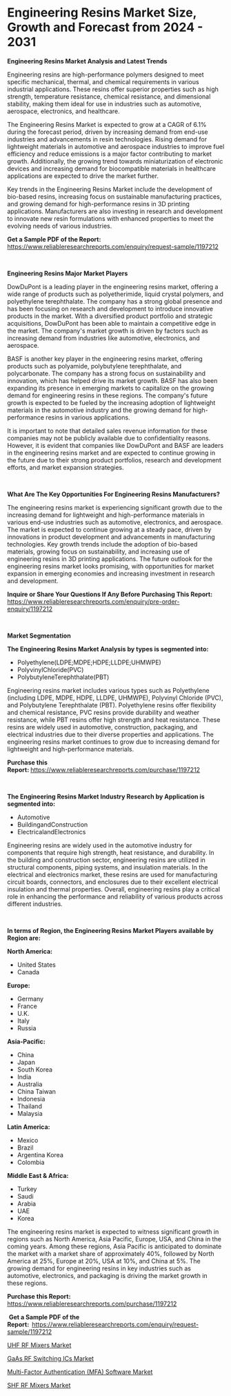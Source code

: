 <p><h1>Engineering Resins Market Size, Growth and Forecast from 2024 - 2031</h1></p><p><strong>Engineering Resins Market Analysis and Latest Trends</strong></p>
<p><p>Engineering resins are high-performance polymers designed to meet specific mechanical, thermal, and chemical requirements in various industrial applications. These resins offer superior properties such as high strength, temperature resistance, chemical resistance, and dimensional stability, making them ideal for use in industries such as automotive, aerospace, electronics, and healthcare.</p><p>The Engineering Resins Market is expected to grow at a CAGR of 6.1% during the forecast period, driven by increasing demand from end-use industries and advancements in resin technologies. Rising demand for lightweight materials in automotive and aerospace industries to improve fuel efficiency and reduce emissions is a major factor contributing to market growth. Additionally, the growing trend towards miniaturization of electronic devices and increasing demand for biocompatible materials in healthcare applications are expected to drive the market further.</p><p>Key trends in the Engineering Resins Market include the development of bio-based resins, increasing focus on sustainable manufacturing practices, and growing demand for high-performance resins in 3D printing applications. Manufacturers are also investing in research and development to innovate new resin formulations with enhanced properties to meet the evolving needs of various industries.</p></p>
<p><strong>Get a Sample PDF of the Report:&nbsp;</strong> <a href="https://www.reliableresearchreports.com/enquiry/request-sample/1197212">https://www.reliableresearchreports.com/enquiry/request-sample/1197212</a></p>
<p>&nbsp;</p>
<p><strong>Engineering Resins Major Market Players</strong></p>
<p><p>DowDuPont is a leading player in the engineering resins market, offering a wide range of products such as polyetherimide, liquid crystal polymers, and polyethylene terephthalate. The company has a strong global presence and has been focusing on research and development to introduce innovative products in the market. With a diversified product portfolio and strategic acquisitions, DowDuPont has been able to maintain a competitive edge in the market. The company's market growth is driven by factors such as increasing demand from industries like automotive, electronics, and aerospace.</p><p>BASF is another key player in the engineering resins market, offering products such as polyamide, polybutylene terephthalate, and polycarbonate. The company has a strong focus on sustainability and innovation, which has helped drive its market growth. BASF has also been expanding its presence in emerging markets to capitalize on the growing demand for engineering resins in these regions. The company's future growth is expected to be fueled by the increasing adoption of lightweight materials in the automotive industry and the growing demand for high-performance resins in various applications.</p><p>It is important to note that detailed sales revenue information for these companies may not be publicly available due to confidentiality reasons. However, it is evident that companies like DowDuPont and BASF are leaders in the engineering resins market and are expected to continue growing in the future due to their strong product portfolios, research and development efforts, and market expansion strategies.</p></p>
<p>&nbsp;</p>
<p><strong>What Are The Key Opportunities For Engineering Resins Manufacturers?</strong></p>
<p><p>The engineering resins market is experiencing significant growth due to the increasing demand for lightweight and high-performance materials in various end-use industries such as automotive, electronics, and aerospace. The market is expected to continue growing at a steady pace, driven by innovations in product development and advancements in manufacturing technologies. Key growth trends include the adoption of bio-based materials, growing focus on sustainability, and increasing use of engineering resins in 3D printing applications. The future outlook for the engineering resins market looks promising, with opportunities for market expansion in emerging economies and increasing investment in research and development.</p></p>
<p><strong>Inquire or Share Your Questions If Any Before Purchasing This Report:</strong> <a href="https://www.reliableresearchreports.com/enquiry/pre-order-enquiry/1197212">https://www.reliableresearchreports.com/enquiry/pre-order-enquiry/1197212</a></p>
<p>&nbsp;</p>
<p><strong>Market Segmentation</strong></p>
<p><strong>The Engineering Resins Market Analysis by types is segmented into:</strong></p>
<p><ul><li>Polyethylene(LDPE;MDPE;HDPE;LLDPE;UHMWPE)</li><li>PolyvinylChloride(PVC)</li><li>PolybutyleneTerephthalate(PBT)</li></ul></p>
<p><p>Engineering resins market includes various types such as Polyethylene (including LDPE, MDPE, HDPE, LLDPE, UHMWPE), Polyvinyl Chloride (PVC), and Polybutylene Terephthalate (PBT). Polyethylene resins offer flexibility and chemical resistance, PVC resins provide durability and weather resistance, while PBT resins offer high strength and heat resistance. These resins are widely used in automotive, construction, packaging, and electrical industries due to their diverse properties and applications. The engineering resins market continues to grow due to increasing demand for lightweight and high-performance materials.</p></p>
<p><strong>Purchase this Report:&nbsp;</strong><a href="https://www.reliableresearchreports.com/purchase/1197212">https://www.reliableresearchreports.com/purchase/1197212</a></p>
<p>&nbsp;</p>
<p><strong>The Engineering Resins Market Industry Research by Application is segmented into:</strong></p>
<p><ul><li>Automotive</li><li>BuildingandConstruction</li><li>ElectricalandElectronics</li></ul></p>
<p><p>Engineering resins are widely used in the automotive industry for components that require high strength, heat resistance, and durability. In the building and construction sector, engineering resins are utilized in structural components, piping systems, and insulation materials. In the electrical and electronics market, these resins are used for manufacturing circuit boards, connectors, and enclosures due to their excellent electrical insulation and thermal properties. Overall, engineering resins play a critical role in enhancing the performance and reliability of various products across different industries.</p></p>
<p>&nbsp;</p>
<p><strong>In terms of Region, the Engineering Resins Market Players available by Region are:</strong></p>
<p>
    <p> <strong> North America: </strong>
        <ul>
            <li>United States</li>
            <li>Canada</li>
        </ul>
        </p> 
    <p> <strong> Europe: </strong>
        <ul>
            <li>Germany</li>
            <li>France</li>
            <li>U.K.</li>
            <li>Italy</li>
            <li>Russia</li>
        </ul>
        </p> 
    <p> <strong> Asia-Pacific: </strong>
        <ul>
            <li>China</li>
            <li>Japan</li>
            <li>South Korea</li>
            <li>India</li>
            <li>Australia</li>
            <li>China Taiwan</li>
            <li>Indonesia</li>
            <li>Thailand</li>
            <li>Malaysia</li>
        </ul>
        </p> 
    <p> <strong> Latin America: </strong>
        <ul>
            <li>Mexico</li>
            <li>Brazil</li>
            <li>Argentina Korea</li>
            <li>Colombia</li>
        </ul>
        </p> 
    <p> <strong> Middle East & Africa: </strong>
        <ul>
            <li>Turkey</li>
            <li>Saudi</li>
            <li>Arabia</li>
            <li>UAE</li>
            <li>Korea</li>
        </ul>
    </p>
    </p>
<p><p>The engineering resins market is expected to witness significant growth in regions such as North America, Asia Pacific, Europe, USA, and China in the coming years. Among these regions, Asia Pacific is anticipated to dominate the market with a market share of approximately 40%, followed by North America at 25%, Europe at 20%, USA at 10%, and China at 5%. The growing demand for engineering resins in key industries such as automotive, electronics, and packaging is driving the market growth in these regions.</p></p>
<p><strong>Purchase this Report: </strong><a href="https://www.reliableresearchreports.com/purchase/1197212">https://www.reliableresearchreports.com/purchase/1197212</a></p>
<p>&nbsp;<strong>Get a Sample PDF of the Report:&nbsp;&nbsp;</strong><a href="https://www.reliableresearchreports.com/enquiry/request-sample/1197212">https://www.reliableresearchreports.com/enquiry/request-sample/1197212</a></p>
<p><strong></strong></p>
<p><p><a href="https://view.publitas.com/reportprime-1/insights-into-uhf-rf-mixers-market-size-analysing-market-share-trends-and-growth-from-2023-to-2030/">UHF RF Mixers Market</a></p><p><a href="https://view.publitas.com/reportprime-1/gaas-rf-switching-ics-market-challenges-opportunities-and-growth-drivers-and-major-market-players-forecasted-for-period-from-2023-2030/">GaAs RF Switching ICs Market</a></p><p><a href="https://butternut-bug-553.notion.site/Decoding-the-Multi-Factor-Authentication-MFA-Software-Market-A-Deep-Dive-into-the-Latest-Market-T-685ef2065dfb4772abe9c8002516831c">Multi-Factor Authentication (MFA) Software Market</a></p><p><a href="https://view.publitas.com/reportprime-1/shf-rf-mixers-market-growth-market-trends-covid-19-impact-and-forecasts-for-period-from-2023-2030/">SHF RF Mixers Market</a></p></p>